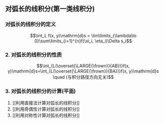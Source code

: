 ## 对弧长的线积分(第一类线积分)
### 对弧长的线积分的定义
$$\int_L f(x, y)\mathrm{d}s = \lim\limits_{\lambda\to 0}\sum\limits_{i=1}^{n}f(\xi_i, \eta_i)\Delta s_i$$

### 2. 对弧长的线积分的性质
$$\int_{L(\overset{\LARGE{\frown}}{AB})}f(x, y)\mathrm{d}s=\int_{L(\overset{\LARGE{\frown}}{BA})}f(x, y)\mathrm{d}s \quad (与积分路径方向无关)$$

### 3. 对弧长的线积分的计算(平面)
1. [[利用直接法计算对弧长的线积分]]
2. [[利用奇偶性计算对弧长的线积分]]
3. [[利用对称性计算对弧长的线积分]]
